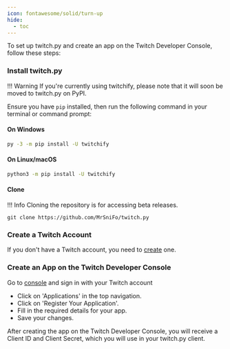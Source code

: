 ```yaml
---
icon: fontawesome/solid/turn-up
hide:
  - toc
---
```


To set up twitch.py and create an app on the Twitch Developer Console, follow these steps:

### Install twitch.py

!!! Warning
    If you're currently using twitchify, please note that it will soon be moved to twitch.py on PyPI.


Ensure you have `pip` installed, then run the following command in your terminal or command prompt:

#### On Windows

```bash
py -3 -m pip install -U twitchify
```

#### On Linux/macOS

```bash
python3 -m pip install -U twitchify
```

#### Clone

!!! Info
    Cloning the repository is for accessing beta releases.

```shell
git clone https://github.com/MrSniFo/twitch.py
```

### Create a Twitch Account
If you don't have a Twitch account, you need to [create](https://www.twitch.tv/signup) one.

### Create an App on the Twitch Developer Console

Go to [console](https://dev.twitch.tv/console) and sign in with your Twitch account

- Click on 'Applications' in the top navigation.
- Click on 'Register Your Application'.
- Fill in the required details for your app.
- Save your changes.

After creating the app on the Twitch Developer Console, you will receive a Client ID and Client Secret,
which you will use in your twitch.py client.